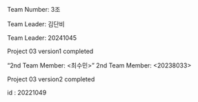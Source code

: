 Team Number: 3조

Team Leader: 김단비

Team Leader: 20241045

Project 03 version1 completed 

“2nd Team Member: <최수민>”
2nd Team Member: <20238033>

Project 03 version2 completed

id : 20221049